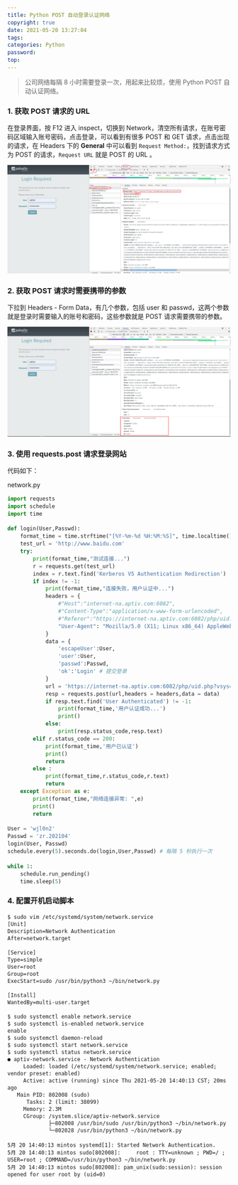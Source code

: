 ```yaml
---
title: Python POST 自动登录认证网络
copyright: true
date: 2021-05-20 13:27:04
tags:
categories: Python
password:
top:
---
```




> 公司网络每隔 8 小时需要登录一次，用起来比较烦，使用 Python POST 自动认证网络。

<!--more-->

### 1. 获取 POST 请求的 URL

在登录界面，按 F12 进入 inspect，切换到 Network，清空所有请求，在账号密码区域输入账号密码，点击登录，可以看到有很多 POST 和 GET 请求，点击出现的请求，在 Headers 下的 **General** 中可以看到 `Request Method:`，找到请求方式为 POST 的请求，`Request URL` 就是 POST 的 URL 。

![getPostUrl](https://raw.githubusercontent.com/rangerzhou/ImageHosting/master/blog_resource/2021/getPostUrl.png)

### 2. 获取 POST 请求时需要携带的参数

下拉到 Headers - Form Data，有几个参数，包括 user 和 passwd，这两个参数就是登录时需要输入的账号和密码，这些参数就是 POST 请求需要携带的参数。

![getFormData](https://raw.githubusercontent.com/rangerzhou/ImageHosting/master/blog_resource/2021/getFormData.png)

### 3. 使用 requests.post 请求登录网站

代码如下：

network.py

``` python
import requests
import schedule
import time

def login(User,Passwd):
	format_time = time.strftime("[%Y-%m-%d %H:%M:%S]", time.localtime())
	test_url = 'http://www.baidu.com'
	try:
		print(format_time,"测试连接...")
		r = requests.get(test_url)
		index = r.text.find('Kerberos V5 Authentication Redirection')
		if index != -1:
			print(format_time,"连接失败，用户认证中...")
			headers = {
				#"Host":"internet-na.aptiv.com:6082",
				#"Content-Type":"application/x-www-form-urlencoded",
				#"Referer":"https://internet-na.aptiv.com:6082/php/uid.php?vsys=2&rule=73",
    			"User-Agent": "Mozilla/5.0 (X11; Linux x86_64) AppleWebKit/537.36 (KHTML, like Gecko) Chrome/90.0.4430.212 Safari/537.36"
    		}
			data = {
				'escapeUser':User,
				'user':User,
				'passwd':Passwd,
				'ok':'Login' # 提交登录
			}
			url = 'https://internet-na.aptiv.com:6082/php/uid.php?vsys=2&rule=73'
			resp = requests.post(url,headers = headers,data = data)
			if resp.text.find('User Authenticated') != -1:
				print(format_time,'用户认证成功...')
				print()
			else:
				print(resp.status_code,resp.text)
		elif r.status_code == 200:
			print(format_time,'用户已认证')
			print()
			return
		else :
			print(format_time,r.status_code,r.text)
			return
	except Exception as e:
		print(format_time,"网络连接异常: ",e)
		print()
		return

User = 'wjl0n2'
Passwd = 'zr.202104'
login(User, Passwd)
schedule.every(5).seconds.do(login,User,Passwd) # 每隔 5 秒执行一次

while 1:
	schedule.run_pending()
	time.sleep(5) 
```

### 4. 配置开机启动脚本

``` shell
$ sudo vim /etc/systemd/system/network.service
[Unit]
Description=Network Authentication
After=network.target

[Service]
Type=simple
User=root
Group=root
ExecStart=sudo /usr/bin/python3 ~/bin/network.py

[Install]
WantedBy=multi-user.target

$ sudo systemctl enable network.service
$ sudo systemctl is-enabled network.service
enable
$ sudo systemctl daemon-reload
$ sudo systemctl start network.service
$ sudo systemctl status network.service
● aptiv-network.service - Network Authentication
     Loaded: loaded (/etc/systemd/system/network.service; enabled; vendor preset: enabled)
     Active: active (running) since Thu 2021-05-20 14:40:13 CST; 20ms ago
   Main PID: 802008 (sudo)
      Tasks: 2 (limit: 38099)
     Memory: 2.3M
     CGroup: /system.slice/aptiv-network.service
             ├─802008 /usr/bin/sudo /usr/bin/python3 ~/bin/network.py
             └─802028 /usr/bin/python3 ~/bin/network.py

5月 20 14:40:13 mintos systemd[1]: Started Network Authentication.
5月 20 14:40:13 mintos sudo[802008]:     root : TTY=unknown ; PWD=/ ; USER=root ; COMMAND=/usr/bin/python3 ~/bin/network.py
5月 20 14:40:13 mintos sudo[802008]: pam_unix(sudo:session): session opened for user root by (uid=0)
```

